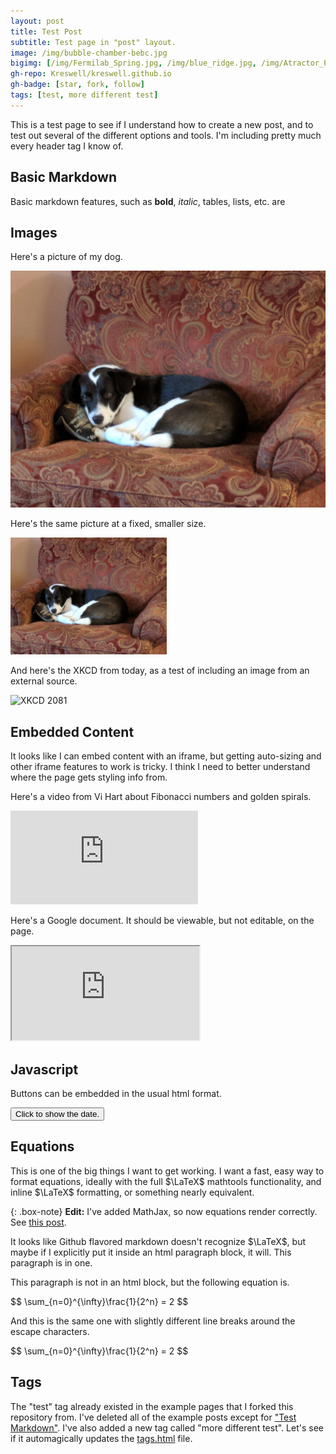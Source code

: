 ```yaml
---
layout: post
title: Test Post
subtitle: Test page in "post" layout.
image: /img/bubble-chamber-bebc.jpg
bigimg: [/img/Fermilab_Spring.jpg, /img/blue_ridge.jpg, /img/Atractor_Poisson_Saturne.jpg]
gh-repo: Kreswell/kreswell.github.io
gh-badge: [star, fork, follow]
tags: [test, more different test]
---
```


This is a test page to see if I understand how to create a new post, and to test out several of the different options and tools. I'm including pretty much every header tag I know of.

## Basic Markdown

Basic markdown features, such as **bold**, *italic*, tables, lists, etc. are 

## Images
Here's a picture of my dog.

![Sammy in a chair](/img/Sammy_in_a_chair.jpg "Sammy")

Here's the same picture at a fixed, smaller size.

<img src="/img/Sammy_in_a_chair.jpg" width="250">

And here's the XKCD from today, as a test of including an image from an external source.

![XKCD 2081](https://imgs.xkcd.com/comics/middle_latitudes.png)

## Embedded Content
It looks like I can embed content with an iframe, but getting auto-sizing and other iframe features to work is tricky. I think I need to better understand where the page gets styling info from.

Here's a video from Vi Hart about Fibonacci numbers and golden spirals.

<iframe width:560 height:315 src="https://www.youtube.com/embed/ahXIMUkSXX0" frameborder="0" allow="accelerometer; autoplay; encrypted-media; gyroscope; picture-in-picture" allowfullscreen></iframe>

Here's a Google document. It should be viewable, but not editable, on the page.

<iframe width:560 height:720 src="https://docs.google.com/document/d/e/2PACX-1vQ_WmJlvgpjr0CSlIdDvIUgHlc7ZKBVz55essX_6J-ZDuFlNxfBTYbEgfuj1y0nHI987n6spnuQy3yP/pub?embedded=true"></iframe>

## Javascript

Buttons can be embedded in the usual html format.

<button type="button" onclick="myfunc()">Click to show the date.</button>
<p id='date'></p>
<script >
  function myfunc()
  {
    document.getElementById('date').innerHTML = Date();
  }
</script>

## Equations

This is one of the big things I want to get working. I want a fast, easy way to format equations, ideally with the full $\LaTeX$ mathtools functionality, and inline $\LaTeX$ formatting, or something nearly equivalent.

{: .box-note}
**Edit:** I've added MathJax, so now equations render correctly. See [this post](/2018-12-12-MathJaxTest).

<p>It looks like Github flavored markdown doesn't recognize $\LaTeX$, but maybe if I explicitly put it inside an html paragraph block, it will. This paragraph is in one.</p>

This paragraph is not in an html block, but the following equation is.

<p>$$
  \sum_{n=0}^{\infty}\frac{1}{2^n} = 2
$$</p>

And this is the same one with slightly different line breaks around the escape characters.

<p>$$ \sum_{n=0}^{\infty}\frac{1}{2^n} = 2 $$</p>

## Tags

The "test" tag already existed in the example pages that I forked this repository from. I've deleted all of the example posts except for ["Test Markdown"](2015-02-28-test-markdown). I've also added a new tag called "more different test". Let's see if it automagically updates the [tags.html](tags.html) file. 

